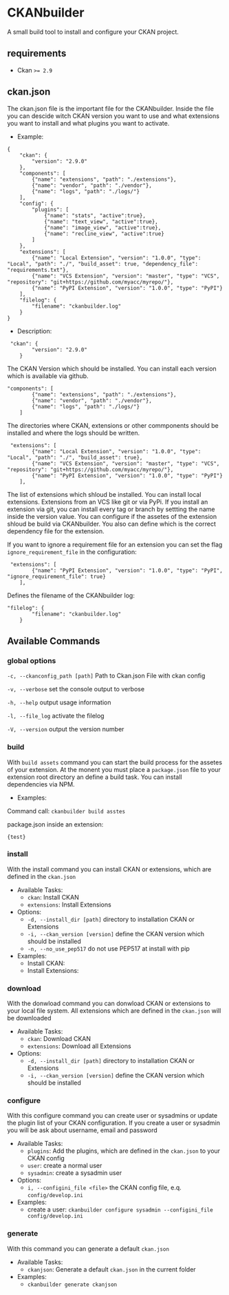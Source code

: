 # CKANbuilder

A small build tool to install and configure your CKAN project.

## requirements

* Ckan `>= 2.9`

## ckan.json

The ckan.json file is the important file for the CKANbuilder. Inside the file you can descide witch CKAN version you want to use and what extensions you want to install and what plugins you want to activate.

* Example:

```
{
    "ckan": {
        "version": "2.9.0"
    },
    "components": [
        {"name": "extensions", "path": "./extensions"},
        {"name": "vendor", "path": "./vendor"},
        {"name": "logs", "path": "./logs/"}
    ],
    "config": {
        "plugins": [
            {"name": "stats", "active":true},
            {"name": "text_view", "active":true},
            {"name": "image_view", "active":true},
            {"name": "recline_view", "active":true}
        ]
    },
    "extensions": [
        {"name": "Local Extension", "version": "1.0.0", "type": "Local", "path": "./", "build_asset": true, "dependency_file": "requirements.txt"},
        {"name": "VCS Extension", "version": "master", "type": "VCS", "repository": "git+https://github.com/myacc/myrepo/"},
        {"name": "PyPI Extension", "version": "1.0.0", "type": "PyPI"}
    ],
    "filelog": {
        "filename": "ckanbuilder.log"
    }
}

```

* Description:

```
 "ckan": {
        "version": "2.9.0"
    }
```

The CKAN Version which should be installed. You can install each version which is available via github.


```
"components": [
        {"name": "extensions", "path": "./extensions"},
        {"name": "vendor", "path": "./vendor"},
        {"name": "logs", "path": "./logs/"}
    ]
```

The directories where CKAN, extensions or other commponents should be installed and where the logs should be written.


```
 "extensions": [
        {"name": "Local Extension", "version": "1.0.0", "type": "Local", "path": "./", "build_asset": true},
        {"name": "VCS Extension", "version": "master", "type": "VCS", "repository": "git+https://github.com/myacc/myrepo/"},
        {"name": "PyPI Extension", "version": "1.0.0", "type": "PyPI"}
    ],
```

The list of extensions which shloud be installed. You can install local extensions. Extensions from an VCS like git or via PyPi. If you install an extension via git, you can install every tag or branch by settting the name inside the version value.
You can configure if the assetes of the extension shloud be build via CKANbuilder.
You also can define which is the correct dependency file for the extension.

If you want to ignore a requirement file for an extension you can set the flag `ignore_requirement_file` in the 
configuration: 

```
 "extensions": [
        {"name": "PyPI Extension", "version": "1.0.0", "type": "PyPI", "ignore_requirement_file": true}
    ],
```

Defines the filename of the CKANbuilder log:

```
"filelog": {
        "filename": "ckanbuilder.log"
    }
```


## Available Commands

### global options
`-c, --ckanconfig_path [path]`  Path to Ckan.json File with ckan config

`-v, --verbose` set the console output to verbose

`-h, --help` output usage information

`-l, --file_log` activate the filelog

`-V, --version` output the version number

### build
With `build assets` command you can start the build process for the assetes of your extension. At the monent you must place a `package.json` file to your extension root directory an define a build task. You can install dependencies via NPM.

* Examples:

Command call: `ckanbuilder build asstes`

package.json inside an extension:
```
{test}
```

### install
With the install command you can install CKAN or extensions, which are defined in the `ckan.json`

* Available Tasks:
    * `ckan`: Install CKAN
    * `extensions`: Install Extensions
* Options:
    * `-d, --install_dir [path]` directory to installation CKAN or Extensions
    * `-i, --ckan_version [version]`  define the CKAN version which should be installed
    * `-n, --no_use_pep517`  do not use PEP517 at install with pip
* Examples:
    * Install CKAN:
    * Install Extensions:

### download
With the donwload command you can donwload CKAN or extensions to your local file system. All extensions which are defined in the `ckan.json` will be downloaded

* Available Tasks:
    * `ckan`: Download CKAN
    * `extensions`: Download all Extensions
* Options:
    * `-d, --install_dir [path]` directory to installation CKAN or Extensions
    * `-i, --ckan_version [version]`  define the CKAN version which should be installed

### configure

With this configure command you can create user or sysadmins or update the plugin list of your CKAN configuration. If you create a user or sysadmin you will be ask about username, email and password

* Available Tasks:
    * `plugins`: Add the plugins, which are defined in the `ckan.json` to your CKAN config
    * `user`: create a normal user
    * `sysadmin`: create a sysadmin user
* Options:
    * `i, --configini_file <file>`  the CKAN config file, e.q. `config/develop.ini`
* Examples:
    * create a user: `ckanbuilder configure sysadmin --configini_file config/develop.ini`

### generate

With this command you can generate a default `ckan.json`

* Available Tasks:
    * `ckanjson`: Generate a default `ckan.json` in the current folder
* Examples:
    * `ckanbuilder generate ckanjson`
